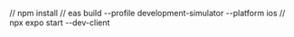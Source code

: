 
// npm install
// eas build --profile development-simulator --platform ios
// npx expo start --dev-client 